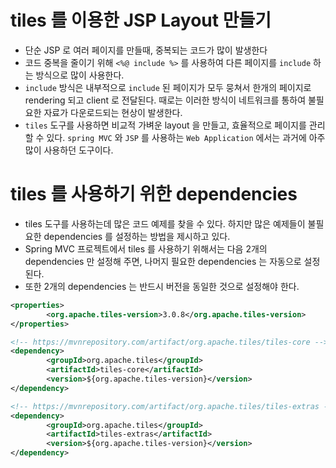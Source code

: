 # tiles 를 이용한 JSP Layout 만들기
- 단순 JSP 로 여러 페이지를 만들때, 중복되는 코드가 많이 발생한다
- 코드 중복을 줄이기 위해 `<%@ include %>` 를 사용하여 다른 페이지를 `include` 하는 방식으로 많이 사용한다.
- `include` 방식은 내부적으로 `include` 된 페이지가 모두 뭉쳐서 한개의 페이지로 rendering 되고 client 로 전달된다. 때로는 이러한 방식이 네트워크를 통하여 불필요한 자료가 다운로드되는 현상이 발생한다.
- `tiles` 도구를 사용하면 비교적 가벼운 layout 을 만들고, 효율적으로 페이지를 관리할 수 있다. `spring MVC` 와 `JSP` 를 사용하는 `Web Application` 에서는 과거에 아주 많이 사용하던 도구이다.

# tiles 를 사용하기 위한 dependencies
- tiles 도구를 사용하는데 많은 코드 예제를 찾을 수 있다. 하지만 많은 예제들이 불필요한 dependencies 를 설정하는 방법을 제시하고 있다.
- Spring MVC 프로젝트에서 tiles 를 사용하기 위해서는 다음 2개의 dependencies 만 설정해 주면, 나머지 필요한 dependencies 는 자동으로 설정된다.
- 또한 2개의 dependencies 는 반드시 버전을 동일한 것으로 설정해야 한다.
```xml
<properties>
		<org.apache.tiles-version>3.0.8</org.apache.tiles-version>
</properties>

<!-- https://mvnrepository.com/artifact/org.apache.tiles/tiles-core -->
<dependency>
		<groupId>org.apache.tiles</groupId>
		<artifactId>tiles-core</artifactId>
		<version>${org.apache.tiles-version}</version>
</dependency>

<!-- https://mvnrepository.com/artifact/org.apache.tiles/tiles-extras -->
<dependency>
		<groupId>org.apache.tiles</groupId>
		<artifactId>tiles-extras</artifactId>
		<version>${org.apache.tiles-version}</version>
</dependency>
``` 